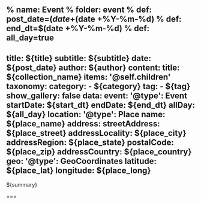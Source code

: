 % name: Event
% folder: event
% def: post_date=$(date +%m/%d/%Y)
% def: author='/about'
% def: collection_name='Attachments'
% def: start_dt=$(date +%Y-%m-%d)
% def: end_dt=$(date +%Y-%m-%d)
% def: all_day=true
---
title: ${title}
subtitle: ${subtitle}
date: ${post_date}
author: ${author}
content:
    title: ${collection_name}
    items: '@self.children'
taxonomy:
    category: 
        - ${category}
    tag: 
        - ${tag}
show_gallery: false
data:
    event:
        '@type': Event
        startDate: ${start_dt}
        endDate: ${end_dt}
        allDay: ${all_day}
        location:
            '@type': Place
            name: ${place_name}
            address:
                streetAddress: ${place_street}
                addressLocality: ${place_city}
                addressRegion: ${place_state}
                postalCode: ${place_zip}
                addressCountry: ${place_country}
            geo:
                '@type': GeoCoordinates
                latitude: ${place_lat}
                longitude:  ${place_long} 
---

${summary}

===
